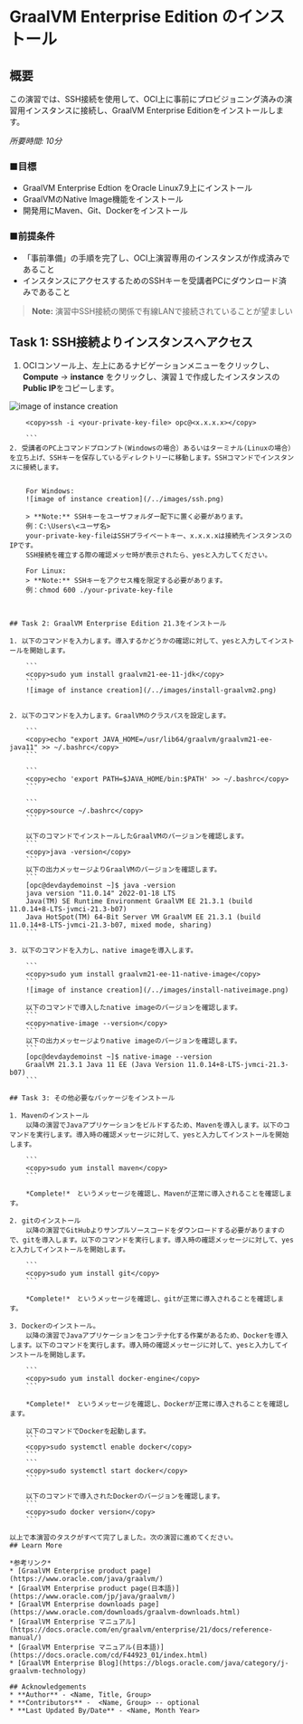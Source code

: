 # GraalVM Enterprise Edition のインストール

## 概要

この演習では、SSH接続を使用して、OCI上に事前にプロビジョニング済みの演習用インスタンスに接続し、GraalVM Enterprise Editionをインストールします。

*所要時間: 10分*

### ■目標
* GraalVM Enterprise Edtion をOracle Linux7.9上にインストール
* GraalVMのNative Image機能をインストール
* 開発用にMaven、Git、Dockerをインストール

### ■前提条件

* 「事前準備」の手順を完了し、OCI上演習専用のインスタンスが作成済みであること
* インスタンスにアクセスするためのSSHキーを受講者PCにダウンロード済みであること

> **Note:** 演習中SSH接続の関係で有線LANで接続されていることが望ましい

## Task 1: SSH接続よりインスタンスへアクセス

1. OCIコンソール上、左上にあるナビゲーションメニューをクリックし、**Compute** → **instance** をクリックし、演習１で作成したインスタンスの**Public IP**をコピーします。

  ![image of instance creation](/../images/provisioning-instance2.png)

```
    <copy>ssh -i <your-private-key-file> opc@<x.x.x.x></copy>
        
    ```
2. 受講者のPC上コマンドプロンプト(Windowsの場合）あるいはターミナル(Linuxの場合）を立ち上げ、SSHキーを保存しているディレクトリーに移動します。SSHコマンドでインスタンスに接続します。
    

    For Windows:
    ![image of instance creation](/../images/ssh.png)

    > **Note:** SSHキーをユーザフォルダー配下に置く必要があります。   
    例：C:\Users\<ユーザ名>   
    your-private-key-fileはSSHプライベートキー、x.x.x.xは接続先インスタンスのIPです。  
    SSH接続を確立する際の確認メッセ時が表示されたら、yesと入力してください。
   
    For Linux:
    > **Note:** SSHキーをアクセス権を限定する必要があります。   
    例：chmod 600 ./your-private-key-file

    

## Task 2: GraalVM Enterprise Edition 21.3をインストール

1. 以下のコマンドを入力します。導入するかどうかの確認に対して、yesと入力してインストールを開始します。

    ```
    <copy>sudo yum install graalvm21-ee-11-jdk</copy>
    ```
    ![image of instance creation](/../images/install-graalvm2.png)


2. 以下のコマンドを入力します。GraalVMのクラスパスを設定します。

    ```
    <copy>echo "export JAVA_HOME=/usr/lib64/graalvm/graalvm21-ee-java11" >> ~/.bashrc</copy>
    ```

    ```
    <copy>echo 'export PATH=$JAVA_HOME/bin:$PATH' >> ~/.bashrc</copy>
    ```

    ```
    <copy>source ~/.bashrc</copy>
    ```

    以下のコマンドでインストールしたGraalVMのバージョンを確認します。
    ```
    <copy>java -version</copy>
    ```
    以下の出力メッセージよりGraalVMのバージョンを確認します。
    ```
    [opc@devdaydemoinst ~]$ java -version
    java version "11.0.14" 2022-01-18 LTS
    Java(TM) SE Runtime Environment GraalVM EE 21.3.1 (build 11.0.14+8-LTS-jvmci-21.3-b07)
    Java HotSpot(TM) 64-Bit Server VM GraalVM EE 21.3.1 (build 11.0.14+8-LTS-jvmci-21.3-b07, mixed mode, sharing)
    ```
   
3. 以下のコマンドを入力し、native imageを導入します。

    ```
    <copy>sudo yum install graalvm21-ee-11-native-image</copy>
    ```
    ![image of instance creation](/../images/install-nativeimage.png)

    以下のコマンドで導入したnative imageのバージョンを確認します。
    ```
    <copy>native-image --version</copy>
    ```
    以下の出力メッセージよりnative imageのバージョンを確認します。
    ```
    [opc@devdaydemoinst ~]$ native-image --version
    GraalVM 21.3.1 Java 11 EE (Java Version 11.0.14+8-LTS-jvmci-21.3-b07)
    ```

## Task 3: その他必要なパッケージをインストール

1. Mavenのインストール   
    以降の演習でJavaアプリケーションをビルドするため、Mavenを導入します。以下のコマンドを実行します。導入時の確認メッセージに対して、yesと入力してインストールを開始します。

    ```
    <copy>sudo yum install maven</copy>
    ```

    *Complete!*　というメッセージを確認し、Mavenが正常に導入されることを確認します。

2. gitのインストール  
    以降の演習でGitHubよりサンプルソースコードをダウンロードする必要がありますので、gitを導入します。以下のコマンドを実行します。導入時の確認メッセージに対して、yesと入力してインストールを開始します。

    ```
    <copy>sudo yum install git</copy>
    ```

    *Complete!*　というメッセージを確認し、gitが正常に導入されることを確認します。

3. Dockerのインストール。  
    以降の演習でJavaアプリケーションをコンテナ化する作業があるため、Dockerを導入します。以下のコマンドを実行します。導入時の確認メッセージに対して、yesと入力してインストールを開始します。

    ```
    <copy>sudo yum install docker-engine</copy>
    ```

    *Complete!*　というメッセージを確認し、Dockerが正常に導入されることを確認します。
    
    以下のコマンドでDockerを起動します。
    ```
    <copy>sudo systemctl enable docker</copy>
    ```
    ```
    <copy>sudo systemctl start docker</copy>
    ```

    以下のコマンドで導入されたDockerのバージョンを確認します。
    ```
    <copy>sudo docker version</copy>
    ```

以上で本演習のタスクがすべて完了しました。次の演習に進めてください。
## Learn More

*参考リンク*
* [GraalVM Enterprise product page](https://www.oracle.com/java/graalvm/)
* [GraalVM Enterprise product page(日本語)](https://www.oracle.com/jp/java/graalvm/)
* [GraalVM Enterprise downloads page](https://www.oracle.com/downloads/graalvm-downloads.html)
* [GraalVM Enterprise マニュアル](https://docs.oracle.com/en/graalvm/enterprise/21/docs/reference-manual/)
* [GraalVM Enterprise マニュアル(日本語)](https://docs.oracle.com/cd/F44923_01/index.html)
* [GraalVM Enterprise Blog](https://blogs.oracle.com/java/category/j-graalvm-technology)

## Acknowledgements
* **Author** - <Name, Title, Group>
* **Contributors** -  <Name, Group> -- optional
* **Last Updated By/Date** - <Name, Month Year>
